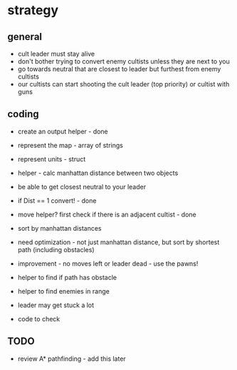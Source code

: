 # strategy

## general

- cult leader must stay alive
- don't bother trying to convert enemy cultists unless they are next to you
- go towards neutral that are closest to leader but furthest from enemy cultists
- our cultists can start shooting the cult leader (top priority) or cultist with guns
## coding

- create an output helper - done
- represent the map - array of strings
- represent units - struct

- helper - calc manhattan distance between two objects
- be able to get closest neutral to your leader
- if Dist == 1 convert! - done

- move helper?  first check if there is an adjacent cultist - done

- sort by manhattan distances

- need optimization - not just manhattan distance, but sort by shortest path (including obstacles)

- improvement - no moves left or leader dead - use the pawns!
- helper to find if path has obstacle
- helper to find enemies in range
- leader may get stuck a lot
- code to check

## TODO

- review A* pathfinding - add this later